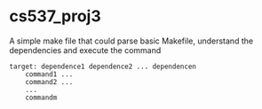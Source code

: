 # cs537_proj3

A simple make file that could parse basic Makefile, understand the dependencies and execute the command

```
target: dependence1 dependence2 ... dependencen
	command1 ...
	command2 ...
	...
	commandm
```


